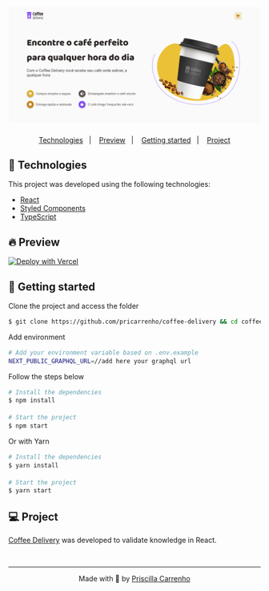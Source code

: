 <h1 align="center">
    <img alt="Coffee Delivery" title="Coffee Delivery" src=".github/assets/coffeeDelivery.png" />
</h1>

<p align="center">
  <a href="#-technologies">Technologies</a>&nbsp;&nbsp;&nbsp;|&nbsp;&nbsp;&nbsp;
  <a href="#-preview">Preview</a>&nbsp;&nbsp;&nbsp;|&nbsp;&nbsp;&nbsp;
  <a href="#-Getting-started">Getting started</a>&nbsp;&nbsp;&nbsp;|&nbsp;&nbsp;&nbsp;
  <a href="#-project">Project</a>
</p>

## 🧪 Technologies

This project was developed using the following technologies:

- [React](https://reactjs.org/)
- [Styled Components](https://styled-components.com/)
- [TypeScript](https://www.typescriptlang.org/)

## 🔥 Preview

[![Deploy with Vercel](https://vercel.com/button)](https://coffee-delivery.pricarrenho.com.br/)

## 🚀 Getting started

Clone the project and access the folder

```bash
$ git clone https://github.com/pricarrenho/coffee-delivery && cd coffee-delivery
```

Add environment

```bash
# Add your environment variable based on .env.example
NEXT_PUBLIC_GRAPHQL_URL=//add here your graphql url

```

Follow the steps below

```bash
# Install the dependencies
$ npm install

# Start the project
$ npm start

```

Or with Yarn

```bash
# Install the dependencies
$ yarn install

# Start the project
$ yarn start

```

## 💻 Project

[Coffee Delivery](https://coffee-delivery.pricarrenho.com.br/) was developed to validate knowledge in React.

<br/>

---

<p align="center">
Made with 💜 by <a href="https://www.pricarrenho.com.br">Priscilla Carrenho</a> 
</p>
